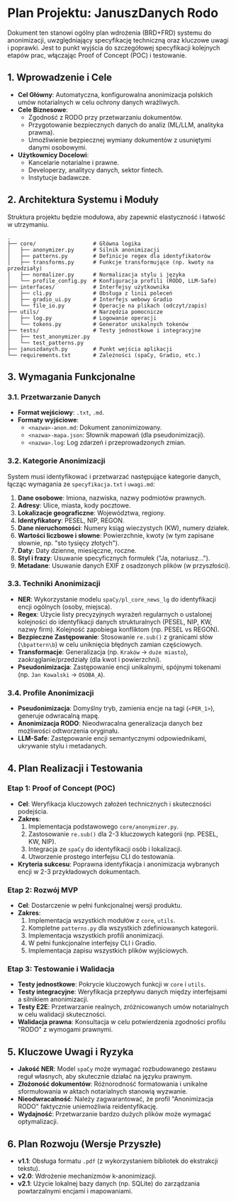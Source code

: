 # Plan Projektu: JanuszDanych Rodo

Dokument ten stanowi ogólny plan wdrożenia (BRD+FRD) systemu do anonimizacji, uwzględniający specyfikację techniczną oraz kluczowe uwagi i poprawki. Jest to punkt wyjścia do szczegółowej specyfikacji kolejnych etapów prac, włączając Proof of Concept (POC) i testowanie.

## 1. Wprowadzenie i Cele

*   **Cel Główny**: Automatyczna, konfigurowalna anonimizacja polskich umów notarialnych w celu ochrony danych wrażliwych.
*   **Cele Biznesowe**:
    *   Zgodność z RODO przy przetwarzaniu dokumentów.
    *   Przygotowanie bezpiecznych danych do analiz (ML/LLM, analityka prawna).
    *   Umożliwienie bezpiecznej wymiany dokumentów z usuniętymi danymi osobowymi.
*   **Użytkownicy Docelowi**:
    *   Kancelarie notarialne i prawne.
    *   Developerzy, analitycy danych, sektor fintech.
    *   Instytucje badawcze.

## 2. Architektura Systemu i Moduły

Struktura projektu będzie modułowa, aby zapewnić elastyczność i łatwość w utrzymaniu.

```
.
├── core/                  # Główna logika
│   ├── anonymizer.py      # Silnik anonimizacji
│   ├── patterns.py        # Definicje regex dla identyfikatorów
│   ├── transforms.py      # Funkcje transformujące (np. kwoty na przedziały)
│   ├── normalizer.py      # Normalizacja stylu i języka
│   └── profile_config.py  # Konfiguracja profili (RODO, LLM-Safe)
├── interfaces/            # Interfejsy użytkownika
│   ├── cli.py             # Obsługa z linii poleceń
│   ├── gradio_ui.py       # Interfejs webowy Gradio
│   └── file_io.py         # Operacje na plikach (odczyt/zapis)
├── utils/                 # Narzędzia pomocnicze
│   ├── log.py             # Logowanie operacji
│   └── tokens.py          # Generator unikalnych tokenów
├── tests/                 # Testy jednostkowe i integracyjne
│   ├── test_anonymizer.py
│   └── test_patterns.py
├── januszdanych.py        # Punkt wejścia aplikacji
└── requirements.txt       # Zależności (spaCy, Gradio, etc.)
```

## 3. Wymagania Funkcjonalne

### 3.1. Przetwarzanie Danych

*   **Format wejściowy**: `.txt`, `.md`.
*   **Formaty wyjściowe**:
    *   `<nazwa>-anon.md`: Dokument zanonimizowany.
    *   `<nazwa>-mapa.json`: Słownik mapowań (dla pseudonimizacji).
    *   `<nazwa>.log`: Log zdarzeń i przeprowadzonych zmian.

### 3.2. Kategorie Anonimizacji

System musi identyfikować i przetwarzać następujące kategorie danych, łącząc wymagania ze `specyfikacja.txt` i `uwagi.md`:

1.  **Dane osobowe**: Imiona, nazwiska, nazwy podmiotów prawnych.
2.  **Adresy**: Ulice, miasta, kody pocztowe.
3.  **Lokalizacje geograficzne**: Województwa, regiony.
4.  **Identyfikatory**: PESEL, NIP, REGON.
5.  **Dane nieruchomości**: Numery ksiąg wieczystych (KW), numery działek.
6.  **Wartości liczbowe i słowne**: Powierzchnie, kwoty (w tym zapisane słownie, np. "sto tysięcy złotych").
7.  **Daty**: Daty dzienne, miesięczne, roczne.
8.  **Styl i frazy**: Usuwanie specyficznych formułek ("Ja, notariusz...").
9.  **Metadane**: Usuwanie danych EXIF z osadzonych plików (w przyszłości).

### 3.3. Techniki Anonimizacji

*   **NER**: Wykorzystanie modelu `spaCy/pl_core_news_lg` do identyfikacji encji ogólnych (osoby, miejsca).
*   **Regex**: Użycie listy precyzyjnych wyrażeń regularnych o ustalonej kolejności do identyfikacji danych strukturalnych (PESEL, NIP, KW, nazwy firm). Kolejność zapobiega konfliktom (np. PESEL vs REGON).
*   **Bezpieczne Zastępowanie**: Stosowanie `re.sub()` z granicami słów (`\bpattern\b`) w celu uniknięcia błędnych zamian częściowych.
*   **Transformacje**: Generalizacja (np. `Kraków` -> `duże miasto`), zaokrąglanie/przedziały (dla kwot i powierzchni).
*   **Pseudonimizacja**: Zastępowanie encji unikalnymi, spójnymi tokenami (np. `Jan Kowalski` -> `OSOBA_A`).

### 3.4. Profile Anonimizacji

*   **Pseudonimizacja**: Domyślny tryb, zamienia encje na tagi (`<PER_1>`), generuje odwracalną mapę.
*   **Anonimizacja RODO**: Nieodwracalna generalizacja danych bez możliwości odtworzenia oryginału.
*   **LLM-Safe**: Zastępowanie encji semantycznymi odpowiednikami, ukrywanie stylu i metadanych.

## 4. Plan Realizacji i Testowania

### Etap 1: Proof of Concept (POC)

*   **Cel**: Weryfikacja kluczowych założeń technicznych i skuteczności podejścia.
*   **Zakres**:
    1.  Implementacja podstawowego `core/anonymizer.py`.
    2.  Zastosowanie `re.sub()` dla 2-3 kluczowych kategorii (np. PESEL, KW, NIP).
    3.  Integracja ze `spaCy` do identyfikacji osób i lokalizacji.
    4.  Utworzenie prostego interfejsu CLI do testowania.
*   **Kryteria sukcesu**: Poprawna identyfikacja i anonimizacja wybranych encji w 2-3 przykładowych dokumentach.

### Etap 2: Rozwój MVP

*   **Cel**: Dostarczenie w pełni funkcjonalnej wersji produktu.
*   **Zakres**:
    1.  Implementacja wszystkich modułów z `core`, `utils`.
    2.  Kompletne `patterns.py` dla wszystkich zdefiniowanych kategorii.
    3.  Implementacja wszystkich profili anonimizacji.
    4.  W pełni funkcjonalne interfejsy CLI i Gradio.
    5.  Implementacja zapisu wszystkich plików wyjściowych.

### Etap 3: Testowanie i Walidacja

*   **Testy jednostkowe**: Pokrycie kluczowych funkcji w `core` i `utils`.
*   **Testy integracyjne**: Weryfikacja przepływu danych między interfejsami a silnikiem anonimizacji.
*   **Testy E2E**: Przetwarzanie realnych, zróżnicowanych umów notarialnych w celu walidacji skuteczności.
*   **Walidacja prawna**: Konsultacja w celu potwierdzenia zgodności profilu "RODO" z wymogami prawnymi.

## 5. Kluczowe Uwagi i Ryzyka

*   **Jakość NER**: Model `spaCy` może wymagać rozbudowanego zestawu reguł własnych, aby skutecznie działać na języku prawnym.
*   **Złożoność dokumentów**: Różnorodność formatowania i unikalne sformułowania w aktach notarialnych stanowią wyzwanie.
*   **Nieodwracalność**: Należy zagwarantować, że profil "Anonimizacja RODO" faktycznie uniemożliwia reidentyfikację.
*   **Wydajność**: Przetwarzanie bardzo dużych plików może wymagać optymalizacji.

## 6. Plan Rozwoju (Wersje Przyszłe)

*   **v1.1**: Obsługa formatu `.pdf` (z wykorzystaniem bibliotek do ekstrakcji tekstu).
*   **v2.0**: Wdrożenie mechanizmów k-anonimizacji.
*   **v2.1**: Użycie lokalnej bazy danych (np. SQLite) do zarządzania powtarzalnymi encjami i mapowaniami.